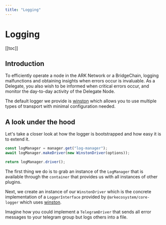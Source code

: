 ```yaml
---
title: "Logging"
---
```


# Logging

[[toc]]

## Introduction

To efficiently operate a node in the ARK Network or a BridgeChain, logging malfunctions and obtaining insights when errors occur is invaluable. As a Delegate, you also wish to be informed when critical errors occur, and monitor the day-to-day activity of the Delegate Node.

The default logger we provide is [winston](https://github.com/winstonjs/winston) which allows you to use multiple types of transport with minimal configuration needed.

## A look under the hood

Let's take a closer look at how the logger is bootstrapped and how easy it is to extend it.

```js
const logManager = manager.get("log-manager");
await logManager.makeDriver(new WinstonDriver(options));

return logManager.driver();
```

The first thing we do is to grab an instance of the `LogManager` that is available through the `container` that provides us with all instances of other plugins.

Next, we create an instance of our `WinstonDriver` which is the concrete implementation of a `LoggerInterface` provided by `@arkecosystem/core-logger` which uses [winston](https://github.com/winstonjs/winston).

Imagine how you could implement a `TelegramDriver` that sends all error messages to your telegram group but logs others into a file.
